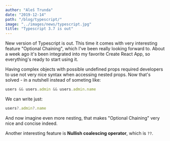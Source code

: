 ```yaml
---
author: "Aleš Trunda"
date: "2019-12-14"
path: "/blog/typescript/"
image: "../images/news/typescript.jpg"
title: "Typescript 3.7 is out"
---
```


New version of Typescript is out. This time it comes with very interesting feature "Optional Chaining", which I've been really looking forward to. About a week ago it's been integrated into my favorite Create React App, so everything's ready to start using it.

Having complex objects with possible undefined props required developers to use not very nice syntax when accessing nested props. Now that's solved - in a nutshell instead of someting like:

```javascript
users && users.admin && users.admin.name
```

We can write just:

```javascript
users?.admin?.name
```

And now imagine even more nesting, that makes "Optional Chaining" very nice and concise indeed.

Another interesting feature is **Nullish coalescing operator**, which is `??`.
